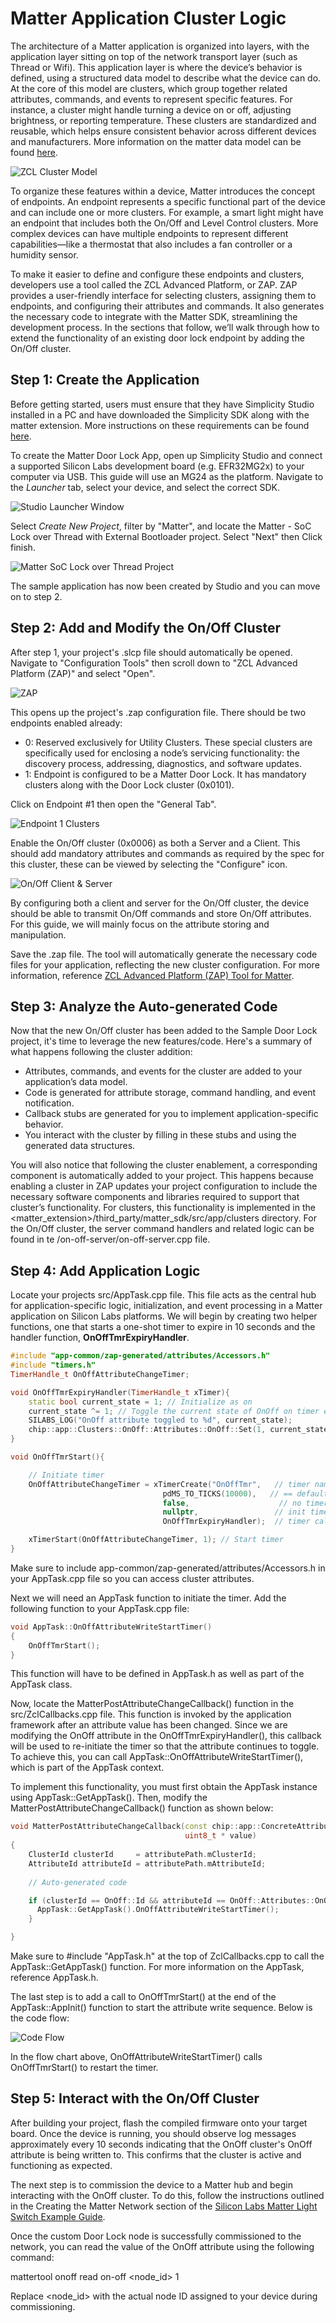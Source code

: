# Matter Application Cluster Logic 

The architecture of a Matter application is organized into layers, with the application layer sitting on top of the network transport layer (such as Thread or Wifi). This application layer is where the device’s behavior is defined, using a structured data model to describe what the device can do. At the core of this model are clusters, which group together related attributes, commands, and events to represent specific features. For instance, a cluster might handle turning a device on or off, adjusting brightness, or reporting temperature. These clusters are standardized and reusable, which helps ensure consistent behavior across different devices and manufacturers. More information on the matter data model can be found [here](https://docs.silabs.com/matter/latest/matter-fundamentals-data-model/).

![ZCL Cluster Model](./images/ClusterLogicModel.jpg)

To organize these features within a device, Matter introduces the concept of endpoints. An endpoint represents a specific functional part of the device and can include one or more clusters. For example, a smart light might have an endpoint that includes both the On/Off and Level Control clusters. More complex devices can have multiple endpoints to represent different capabilities—like a thermostat that also includes a fan controller or a humidity sensor.

To make it easier to define and configure these endpoints and clusters, developers use a tool called the ZCL Advanced Platform, or ZAP. ZAP provides a user-friendly interface for selecting clusters, assigning them to endpoints, and configuring their attributes and commands. It also generates the necessary code to integrate with the Matter SDK, streamlining the development process. In the sections that follow, we’ll walk through how to extend the functionality of an existing door lock endpoint by adding the On/Off cluster.

## Step 1: Create the Application

Before getting started, users must ensure that they have Simplicity Studio installed in a PC and have downloaded the Simplicity SDK along with the matter extension. More instructions on these requirements can be found [here](https://docs.silabs.com/matter/1.0.5/matter-studio/).

To create the Matter Door Lock App, open up Simplicity Studio and connect a supported Silicon Labs development board (e.g. EFR32MG2x) to your computer via USB. This guide will use an MG24 as the platform. Navigate to the *Launcher* tab, select your device, and select the correct SDK.

![Studio Launcher Window](./images/ClusterLogic1.png)

Select *Create New Project*, filter by "Matter", and locate the Matter - SoC Lock over Thread with External Bootloader project. Select "Next" then Click finish. 

![Matter SoC Lock over Thread Project](./images/ClusterLogic2.png)

The sample application has now been created by Studio and you can move on to step 2.

## Step 2: Add and Modify the On/Off Cluster 

After step 1, your project's .slcp file should automatically be opened. Navigate to "Configuration Tools" then scroll down to "ZCL Advanced Platform (ZAP)" and select "Open".

![ZAP](./images/ClusterLogic3.png)

This opens up the project's .zap configuration file. There should be two endpoints enabled already:
- 0: Reserved exclusively for Utility Clusters. These special clusters are specifically used for enclosing a node’s servicing functionality: the discovery process, addressing, diagnostics, and software updates.
- 1: Endpoint is configured to be a Matter Door Lock. It has mandatory clusters along with the Door Lock cluster (0x0101).

 Click on Endpoint #1 then open the "General Tab". 

![Endpoint 1 Clusters](./images/ClusterLogic4.png)

Enable the On/Off cluster (0x0006) as both a Server and a Client. This should add mandatory attributes and commands as required by the spec for this cluster, these can be viewed by selecting the "Configure" icon.

![On/Off Client & Server](./images/ClusterLogic5.png)

By configuring both a client and server for the On/Off cluster, the device should be able to transmit On/Off commands and store On/Off attributes. For this guide, we will mainly focus on the attribute storing and manipulation.

Save the .zap file. The tool will automatically generate the necessary code files for your application, reflecting the new cluster configuration. For more information, reference [ZCL Advanced Platform (ZAP) Tool for Matter](https://docs.silabs.com/matter/latest/matter-references/matter-zap).


## Step 3: Analyze the Auto-generated Code

Now that the new On/Off cluster has been added to the Sample Door Lock project, it's time to leverage the new features/code. Here's a summary of what happens following the cluster addition:

- Attributes, commands, and events for the cluster are added to your application’s data model.
- Code is generated for attribute storage, command handling, and event notification.
- Callback stubs are generated for you to implement application-specific behavior.
- You interact with the cluster by filling in these stubs and using the generated data structures.

You will also notice that following the cluster enablement, a corresponding component is automatically added to your project. This happens because enabling a cluster in ZAP updates your project configuration to include the necessary software components and libraries required to support that cluster’s functionality. For clusters, this functionality is implemented in the <matter_extension>/third_party/matter_sdk/src/app/clusters directory. For the On/Off cluster, the server command handlers and related logic can be found in te /on-off-server/on-off-server.cpp file.

## Step 4: Add Application Logic 

Locate your projects src/AppTask.cpp file. This file acts as the central hub for application-specific logic, initialization, and event processing in a Matter application on Silicon Labs platforms. We will begin by creating two helper functions, one that starts a one-shot timer to expire in 10 seconds and the handler function, **OnOffTmrExpiryHandler**.

```C++
#include "app-common/zap-generated/attributes/Accessors.h"
#include "timers.h"
TimerHandle_t OnOffAttributeChangeTimer;

void OnOffTmrExpiryHandler(TimerHandle_t xTimer){
    static bool current_state = 1; // Initialize as on
    current_state ^= 1; // Toggle the current state of OnOff on timer expiry
    SILABS_LOG("OnOff attribute toggled to %d", current_state);
    chip::app::Clusters::OnOff::Attributes::OnOff::Set(1, current_state); // Modify the attribute
}

void OnOffTmrStart(){

    // Initiate timer
    OnOffAttributeChangeTimer = xTimerCreate("OnOffTmr",   // timer name
                                  pdMS_TO_TICKS(10000),   // == default timer period (mS)
                                  false,                    // no timer reload (==one-shot)
                                  nullptr,                 // init timer id = app task obj context
                                  OnOffTmrExpiryHandler);  // timer callback handler

    xTimerStart(OnOffAttributeChangeTimer, 1); // Start timer
}
```

Make sure to include app-common/zap-generated/attributes/Accessors.h in your AppTask.cpp file so you can access cluster attributes. 

Next we will need an AppTask function to initiate the timer. Add the following function to your AppTask.cpp file:

```C++
void AppTask::OnOffAttributeWriteStartTimer()
{
    OnOffTmrStart();
}
```

This function will have to be defined in AppTask.h as well as part of the AppTask class.

Now, locate the MatterPostAttributeChangeCallback() function in the src/ZclCallbacks.cpp file. This function is invoked by the application framework after an attribute value has been changed. Since we are modifying the OnOff attribute in the OnOffTmrExpiryHandler(), this callback will be used to re-initiate the timer so that the attribute continues to toggle. To achieve this, you can call AppTask::OnOffAttributeWriteStartTimer(), which is part of the AppTask context.

To implement this functionality, you must first obtain the AppTask instance using AppTask::GetAppTask(). Then, modify the MatterPostAttributeChangeCallback() function as shown below:

```C++
void MatterPostAttributeChangeCallback(const chip::app::ConcreteAttributePath & attributePath, uint8_t type, uint16_t size,
                                       uint8_t * value)
{
    ClusterId clusterId     = attributePath.mClusterId;
    AttributeId attributeId = attributePath.mAttributeId;
    
    // Auto-generated code 

    if (clusterId == OnOff::Id && attributeId == OnOff::Attributes::OnOff::Id){
      AppTask::GetAppTask().OnOffAttributeWriteStartTimer();
    }

}
```
Make sure to #include "AppTask.h" at the top of ZclCallbacks.cpp to call the AppTask::GetAppTask() function. For more information on the AppTask, reference AppTask.h.

The last step is to add a call to OnOffTmrStart() at the end of the AppTask::AppInit() function to start the attribute write sequence. Below is the code flow:

![Code Flow](./images/ClusterLogic6.jpg)

In the flow chart above, OnOffAttributeWriteStartTimer() calls OnOffTmrStart() to restart the timer.

## Step 5: Interact with the On/Off Cluster 

After building your project, flash the compiled firmware onto your target board. Once the device is running, you should observe log messages approximately every 10 seconds indicating that the OnOff cluster's OnOff attribute is being written to. This confirms that the cluster is active and functioning as expected.

The next step is to commission the device to a Matter hub and begin interacting with the OnOff cluster. To do this, follow the instructions outlined in the Creating the Matter Network section of the [Silicon Labs Matter Light Switch Example Guide](https://docs.silabs.com/matter/2.6.0/matter-light-switch-example/02-thread-light-switch-example#creating-the-matter-network).

Once the custom Door Lock node is successfully commissioned to the network, you can read the value of the OnOff attribute using the following command:

mattertool onoff read on-off <node_id> 1

Replace <node_id> with the actual node ID assigned to your device during commissioning.